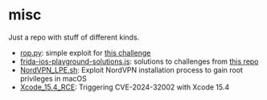 # misc

Just a repo with stuff of different kinds.

* [rop.py](https://github.com/p1tsi/misc/blob/main/rop.py): simple exploit for [this challenge](https://crackmes.one/crackme/5f3d7ed033c5d42a7c667d95) 
* [frida-ios-playground-solutions.js](https://github.com/p1tsi/misc/blob/main/frida-ios-playground_solutions.js): solutions to challenges from [this repo](https://github.com/NVISOsecurity/frida-ios-playground)
* [NordVPN_LPE.sh](https://github.com/p1tsi/misc/blob/main/NordVPN_LPE.sh): Exploit NordVPN installation process to gain root privileges in macOS
* [Xcode_15.4_RCE](https://github.com/p1tsi/misc/tree/main/Xcode_15.4_RCE): Triggering CVE-2024-32002 with Xcode 15.4
